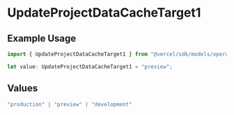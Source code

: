 # UpdateProjectDataCacheTarget1

## Example Usage

```typescript
import { UpdateProjectDataCacheTarget1 } from "@vercel/sdk/models/operations/updateprojectdatacache.js";

let value: UpdateProjectDataCacheTarget1 = "preview";
```

## Values

```typescript
"production" | "preview" | "development"
```